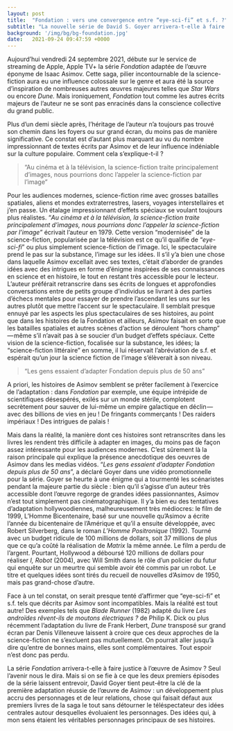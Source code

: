 ```yaml
---
layout: post
title:  "Fondation : vers une convergence entre “eye-sci-fi” et s.f. ?"
subtitle: "La nouvelle série de David S. Goyer arrivera-t-elle à faire le pont entre les audiences modernes et l'oeuvre de Isaac Asimov ?"
background: '/img/bg/bg-foundation.jpg'
date:   2021-09-24 09:47:59 +0000
---
```


Aujourd’hui vendredi 24 septembre 2021, débute sur le service de streaming de Apple, Apple TV+ la série *Fondation* adaptée de l’œuvre éponyme de Isaac Asimov. Cette saga, pilier incontournable de la science-fiction  aura eu une influence colossale sur le genre et aura été la source d’inspiration de nombreuses autres œuvres majeures telles que *Star Wars* ou encore *Dune.* Mais ironiquement, *Fondation* tout comme les autres écrits majeurs de l’auteur ne se sont pas enracinés dans la conscience collective du grand public. 

Plus d’un demi siècle après, l’héritage de l’auteur n’a toujours pas trouvé son chemin dans les foyers ou sur grand écran, du moins pas de manière significative. Ce constat est d’autant plus marquant au vu du nombre impressionnant de textes écrits par Asimov et de leur influence indéniable sur la culture populaire. Comment cela s’explique-t-il ?



> “Au cinéma et à la télévision, la science-fiction traite principalement d’images, nous pourrions donc l’appeler la science-fiction par l’image”

Pour les audiences modernes, science-fiction rime avec grosses batailles spatiales, aliens et mondes extraterrestres, lasers, voyages interstellaires et j’en passe. Un étalage impressionnant d’effets spéciaux se voulant toujours plus réalistes.  “*Au cinéma et à la télévision, la science-fiction traite principalement d’images, nous pourrions donc l’appeler la science-fiction par l’image”* écrivait l’auteur en 1979. Cette version “modernisée” de la science-fiction, popularisée par la télévision est ce qu’il qualifie de “*eye-sci-fi*” ou plus simplement science-fiction de l’image. Ici, le spectaculaire prend le pas sur la substance, l’image sur les idées. Il s’il y’a bien une chose dans laquelle Asimov excellait avec ses textes, c’était d’aborder de grandes idées avec des intrigues en forme d’énigme inspirées de ses connaissances en science et en histoire, le tout en restant très accessible pour le lecteur. L’auteur préférait retranscrire dans ses écrits de longues et approfondies conversations entre de petits groupe d’individus se livrant à des parties d’échecs mentales pour essayer de prendre l’ascendant les uns sur les autres plutôt que mettre l’accent sur le spectaculaire. Il semblait presque ennuyé par les aspects les plus spectaculaires de ses histoires, au point que dans les histoires de la Fondation et ailleurs, Asimov faisait en sorte que les batailles spatiales et autres scènes d’action se déroulent “hors champ” — même s’il n’avait pas à se soucier d’un budget d’effets spéciaux. Cette vision de la science-fiction, focalisée sur la substance, les idées; la “science-fiction littéraire” en somme, il lui réservait l’abréviation de s.f. et espérait qu’un jour la science fiction de l’image s’élèverait à son niveau.



> “Les gens essaient d’adapter Fondation depuis plus de 50 ans”

A priori, les histoires de Asimov semblent se prêter facilement à l’exercice de l’adaptation : dans *Fondation* par exemple, une équipe intrépide de scientifiques désespérés, exilés sur un monde stérile, complotent secrètement pour sauver de lui-même un empire galactique en déclin — avec des billions de vies en jeu ! De fringants commerçants ! Des raiders impériaux ! Des intrigues de palais ! 

Mais dans la réalité, la manière dont ces histoires sont retranscrites dans les livres les rendent très difficile à adapter en images, du moins pas de façon assez intéressante pour les audiences modernes. C’est sûrement là la raison principale qui explique la présence anecdotique des oeuvres de Asimov dans les medias vidéos. “*Les gens essaient d’adapter Fondation depuis plus de 50 ans*”, a déclaré Goyer dans une vidéo promotionnelle pour la série. Goyer se heurte à une énigme qui a tourmenté les scénaristes pendant la majeure partie du siècle : bien qu’il s’agisse d’un auteur très accessible dont l’œuvre regorge de grandes idées passionnantes, Asimov n’est tout simplement pas cinématographique. Il y’a bien eu des tentatives d’adaptation hollywoodiennes, malheureusement très médiocres: le film de 1999, L’Homme Bicentenaire, basé sur une nouvelle qu’Asimov a écrite l’année du bicentenaire de l’Amérique et qu’il a ensuite développée, avec Robert Silverberg, dans le roman *L’Homme Positronique* (1992). Tourné avec un budget ridicule de 100 millions de dollars, soit 37 millions de plus que ce qu’a coûté la réalisation de *Matrix* la même année. Le film a perdu de l’argent. Pourtant, Hollywood a déboursé 120 millions de dollars pour réaliser *I, Robot* (2004), avec Will Smith dans le rôle d’un policier du futur qui enquête sur un meurtre qui semble avoir été commis par un robot. Le titre et quelques idées sont tirés du recueil de nouvelles d’Asimov de 1950, mais pas grand-chose d’autre.

Face à un tel constat, on serait presque tenté d’affirmer que “eye-sci-fi” et s.f. tels que décrits par Asimov sont incompatibles. Mais la réalité est tout autre! Des exemples tels que *Blade Runner* (1982) adapté du livre *Les androïdes rêvent-ils de moutons électriques ?* de Philip K. Dick ou plus récemment l’adaptation du livre de Frank Herbert, *Dune* transposé sur grand écran par Denis Villeneuve laissent à croire que ces deux approches de la science-fiction ne s’excluent pas mutuellement. On pourrait aller jusqu’à dire qu’entre de bonnes mains, elles sont complémentaires. Tout espoir n’est donc pas perdu.

La série *Fondation* arrivera-t-elle à faire justice à l’œuvre de Asimov ? Seul l’avenir nous le dira. Mais si on se fie à ce que les deux premiers épisodes de la série laissent entrevoir, David Goyer tient peut-être la clé de la première adaptation réussie de l’œuvre de Asimov : un développement plus accru des personnages et de leur relations, chose qui faisait défaut aux premiers livres de la saga le tout sans détourner le téléspectateur des idées centrales autour desquelles évoluaient les personnages. Des idées qui, à mon sens étaient les véritables personnages principaux de ses histoires.